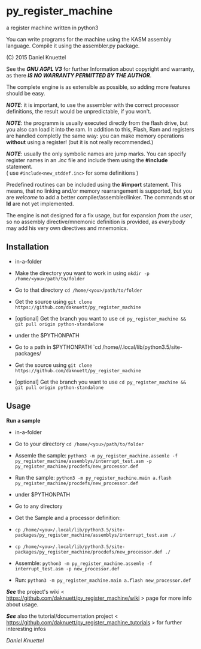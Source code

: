 # py_register_machine
a register machine written in python3

You can write programs for the machine using the KASM assembly language.
Compile it using the assembler.py package.

(C) 2015 Daniel Knuettel

See the ___GNU AGPL V3___ for further Information about copyright and warranty,
as there ___IS NO WARRANTY PERMITTED BY THE AUTHOR___.

The complete engine is as extensible as possible,
so adding more features should be easy.


___NOTE___: it is important, to use the assembler with the correct
processor definitions, the result would be unpredictable, if you won't.

___NOTE___: the programm is usually executed directly from the flash drive,
but you also can load it into the ram. In addition to this,
Flash, Ram and registers are handled completly the same way: you can make
memory operations __without__ using a register! (but it is not really recommended.)

___NOTE___: usually the only symbolic names are jump marks.
You can specify register names in an _.inc_ file and 
include them using the __#include__ statement.  
( use `#include<new_stddef.inc>` for some definitions )

Predefined routines can be included using the __#import__ statement.
This means, that no linking and/or memory rearrangement is supported,
but you are _welcome_ to add a better compiler/assembler/linker.
The commands  __st__ or __ld__ are not yet implemented.

The engine is not designed for a fix usage, but for expansion 
_from the user_, so no assembly directive/mnemonic definition is provided,
as _everybody_ may add his very own directives and mnemonics. 

## Installation

* in-a-folder   
 * Make the directory you want to work in using `mkdir -p /home/<you>/path/to/folder`
 * Go to that directory `cd /home/<you>/path/to/folder`
 * Get the source using `git clone https://github.com/daknuett/py_register_machine`
 * [optional] Get the branch you want to use `cd py_register_machine && git pull origin python-standalone`
 
* under the $PYTHONPATH
 * Go to a path in $PYTHONPATH `cd /home/<you>/.local/lib/python3.5/site-packages/
 * Get the source using `git clone https://github.com/daknuett/py_register_machine`
 * [optional] Get the branch you want to use `cd py_register_machine && git pull origin python-standalone`

## Usage
__Run a sample__

* in-a-folder
 * Go to your directory `cd /home/<you>/path/to/folder`
 * Assemle the sample: `python3 -m py_register_machine.assemle -f py_register_machine/assemblys/interrupt_test.asm -p py_register_machine/procdefs/new_processor.def`
 * Run the sample: `python3 -m py_register_machine.main a.flash py_register_machine/procdefs/new_processor.def`

* under $PYTHONPATH
 * Go to any directory
 * Get the Sample and a processor definition:
  * `cp /home/<you>/.local/lib/python3.5/site-packages/py_register_machine/assemblys/interrupt_test.asm ./`
  * `cp /home/<you>/.local/lib/python3.5/site-packages/py_register_machine/procdefs/new_processor.def ./`
 * Assemble: `python3 -m py_register_machine.assemle -f interrupt_test.asm -p new_processor.def`
 * Run: `python3 -m py_register_machine.main a.flash new_processor.def`



___See___ the project's wiki < https://github.com/daknuett/py_register_machine/wiki > page for more info about usage.

___See___ also the tutorial/documentation project < https://github.com/daknuett/py_register_machine_tutorials > for further interesting infos

_Daniel Knuettel_
